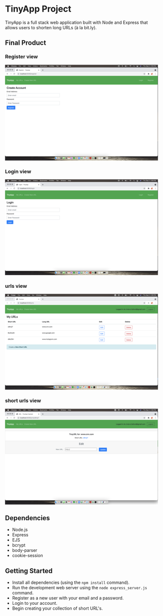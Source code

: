 # TinyApp Project

TinyApp is a full stack web application built with Node and Express that allows users to shorten long URLs (à la bit.ly).

## Final Product

### Register view
!["register page"](https://github.com/briandlafond/tinyapp/blob/main/docs/register-page.png)

### Login view
!["login page"](https://github.com/briandlafond/tinyapp/blob/main/docs/login-page.png)

### urls view
!["urls page"](https://github.com/briandlafond/tinyapp/blob/main/docs/user-urls.png)

### short urls view
!["short urls page"](https://github.com/briandlafond/tinyapp/blob/main/docs/short-url.png)



## Dependencies

- Node.js
- Express
- EJS
- bcrypt
- body-parser
- cookie-session

## Getting Started

- Install all dependencies (using the `npm install` command).
- Run the development web server using the `node express_server.js` command.
- Register as a new user with your email and a password.
- Login to your account.
- Begin creating your collection of short URL's.